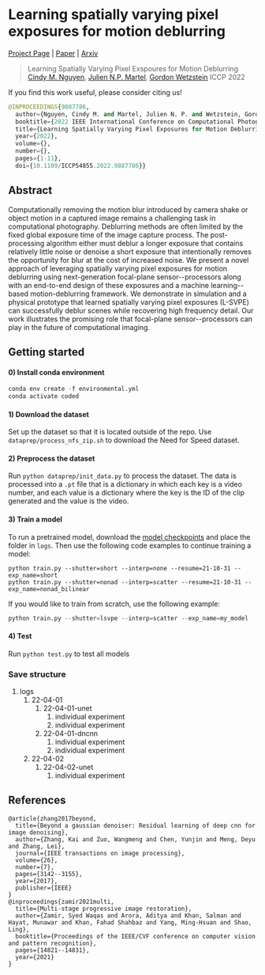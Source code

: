 # Learning spatially varying pixel exposures for motion deblurring
[Project Page](https://ccnguyen.github.io/lsvpe/) |
[Paper](https://arxiv.org/pdf/2204.07267.pdf) |
[Arxiv](https://arxiv.org/abs/2204.07267)

> Learning Spatially Varying Pixel Exspoures for Motion Deblurring
> [Cindy M. Nguyen](https://ccnguyen.github.io/), [Julien N.P. Martel](https://twitter.com/jnpmartel), [Gordon Wetzstein](https://stanford.edu/~gordonwz/)
> ICCP 2022

If you find this work useful, please consider citing us!
```python
@INPROCEEDINGS{9887786,
  author={Nguyen, Cindy M. and Martel, Julien N. P. and Wetzstein, Gordon},
  booktitle={2022 IEEE International Conference on Computational Photography (ICCP)}, 
  title={Learning Spatially Varying Pixel Exposures for Motion Deblurring}, 
  year={2022},
  volume={},
  number={},
  pages={1-11},
  doi={10.1109/ICCP54855.2022.9887786}}
```

## Abstract
Computationally removing the motion blur introduced by camera shake or object motion in a captured image remains a challenging task in computational photography. 
Deblurring methods are often limited by the fixed global exposure time of the image capture process. The post-processing algorithm either must deblur a longer exposure that contains relatively little noise or denoise a short exposure that intentionally removes the opportunity for blur at the cost of increased noise. 
We present a novel approach of leveraging spatially varying pixel exposures for motion deblurring using next-generation focal-plane sensor--processors along with an end-to-end design of these exposures and a machine learning--based motion-deblurring framework. We demonstrate in simulation and a physical prototype that learned spatially varying pixel exposures (L-SVPE) can successfully deblur scenes while recovering high frequency detail. Our work illustrates the promising role that focal-plane sensor--processors can play in the future of computational imaging.

## Getting started
#### 0) Install conda environment
```python
conda env create -f environmental.yml
conda activate coded
```

#### 1) Download the dataset
Set up the dataset so that it is located outside of the repo.
Use `dataprep/process_nfs_zip.sh` to download the Need for Speed dataset.

#### 2) Preprocess the dataset
Run `python dataprep/init_data.py` to process the dataset.
The data is processed into a `.pt` file that is a dictionary in which each key is a video number,
and each value is a dictionary where the key is the ID of the clip generated and the value is the video.

#### 3) Train a model
To run a pretrained model, download the [model checkpoints](https://drive.google.com/drive/folders/1LWROt3RXNZom_8pBuYy_WkIyZTYCcJsp)
and place the folder in `logs`. Then use the following code examples to continue training a model:
```
python train.py --shutter=short --interp=none --resume=21-10-31 --exp_name=short
python train.py --shutter=nonad --interp=scatter --resume=21-10-31 --exp_name=nonad_bilinear
```

If you would like to train from scratch, use the following example:
```python
python train.py --shutter=lsvpe --interp=scatter --exp_name=my_model
```

#### 4) Test
Run `python test.py` to test all models

### Save structure
1. logs
    1. 22-04-01
        1. 22-04-01-unet
            1. individual experiment
            2. individual experiment
        2. 22-04-01-dncnn
            1. individual experiment
            2. individual experiment
    2. 22-04-02
        1. 22-04-02-unet
            1. individual experiment

## References
```
@article{zhang2017beyond,
  title={Beyond a gaussian denoiser: Residual learning of deep cnn for image denoising},
  author={Zhang, Kai and Zuo, Wangmeng and Chen, Yunjin and Meng, Deyu and Zhang, Lei},
  journal={IEEE transactions on image processing},
  volume={26},
  number={7},
  pages={3142--3155},
  year={2017},
  publisher={IEEE}
}
@inproceedings{zamir2021multi,
  title={Multi-stage progressive image restoration},
  author={Zamir, Syed Waqas and Arora, Aditya and Khan, Salman and Hayat, Munawar and Khan, Fahad Shahbaz and Yang, Ming-Hsuan and Shao, Ling},
  booktitle={Proceedings of the IEEE/CVF conference on computer vision and pattern recognition},
  pages={14821--14831},
  year={2021}
}
```

